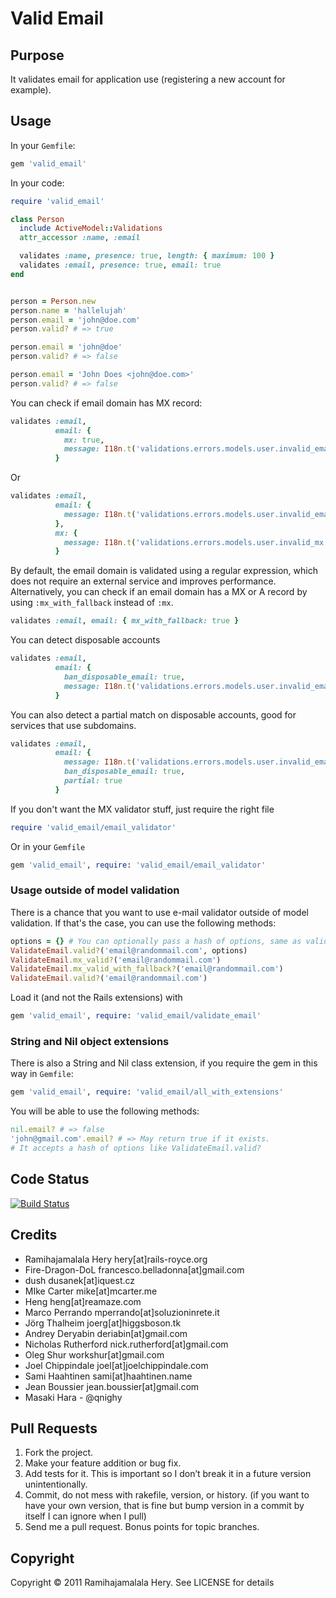 # Valid Email

## Purpose

It validates email for application use (registering a new account for example).

## Usage

In your `Gemfile`:
```ruby
gem 'valid_email'
```

In your code:
```ruby
require 'valid_email'

class Person
  include ActiveModel::Validations
  attr_accessor :name, :email

  validates :name, presence: true, length: { maximum: 100 }
  validates :email, presence: true, email: true
end


person = Person.new
person.name = 'hallelujah'
person.email = 'john@doe.com'
person.valid? # => true

person.email = 'john@doe'
person.valid? # => false

person.email = 'John Does <john@doe.com>'
person.valid? # => false
```

You can check if email domain has MX record:
```ruby
validates :email,
          email: {
            mx: true,
            message: I18n.t('validations.errors.models.user.invalid_email')
          }
```

Or

```ruby
validates :email,
          email: {
            message: I18n.t('validations.errors.models.user.invalid_email')
          },
          mx: {
            message: I18n.t('validations.errors.models.user.invalid_mx')
          }
```

By default, the email domain is validated using a regular expression, which does not require an external service and improves performance.
Alternatively, you can check if an email domain has a MX or A record by using `:mx_with_fallback` instead of `:mx`.

```ruby
validates :email, email: { mx_with_fallback: true }
```

You can detect disposable accounts

```ruby
validates :email,
          email: {
            ban_disposable_email: true,
            message: I18n.t('validations.errors.models.user.invalid_email')
          }
```

You can also detect a partial match on disposable accounts, good for services that use subdomains.

```ruby
validates :email,
          email: {
            message: I18n.t('validations.errors.models.user.invalid_email')
            ban_disposable_email: true,
            partial: true
          }
```

If you don't want the MX validator stuff, just require the right file

```ruby
require 'valid_email/email_validator'
```

Or in your `Gemfile`

```ruby
gem 'valid_email', require: 'valid_email/email_validator'
```

### Usage outside of model validation

There is a chance that you want to use e-mail validator outside of model validation.
If that's the case, you can use the following methods:

```ruby
options = {} # You can optionally pass a hash of options, same as validator
ValidateEmail.valid?('email@randommail.com', options)
ValidateEmail.mx_valid?('email@randommail.com')
ValidateEmail.mx_valid_with_fallback?('email@randommail.com')
ValidateEmail.valid?('email@randommail.com')
```

Load it (and not the Rails extensions) with

```ruby
gem 'valid_email', require: 'valid_email/validate_email'
```

### String and Nil object extensions

There is also a String and Nil class extension, if you require the gem in this way in `Gemfile`:

```ruby
gem 'valid_email', require: 'valid_email/all_with_extensions'
```

You will be able to use the following methods:
```ruby
nil.email? # => false
'john@gmail.com'.email? # => May return true if it exists.
# It accepts a hash of options like ValidateEmail.valid?
```

## Code Status

[![Build Status](https://github.com/hallelujah/valid_email/actions/workflows/ci.yaml/badge.svg)](https://github.com/hallelujah/valid_email/actions/workflows/ci.yaml)

## Credits

* Ramihajamalala Hery hery[at]rails-royce.org
* Fire-Dragon-DoL francesco.belladonna[at]gmail.com
* dush dusanek[at]iquest.cz
* MIke Carter mike[at]mcarter.me
* Heng heng[at]reamaze.com
* Marco Perrando mperrando[at]soluzioninrete.it
* Jörg Thalheim joerg[at]higgsboson.tk
* Andrey Deryabin deriabin[at]gmail.com
* Nicholas Rutherford nick.rutherford[at]gmail.com
* Oleg Shur workshur[at]gmail.com
* Joel Chippindale joel[at]joelchippindale.com
* Sami Haahtinen sami[at]haahtinen.name
* Jean Boussier jean.boussier[at]gmail.com
* Masaki Hara - @qnighy

## Pull Requests

1. Fork the project.
2. Make your feature addition or bug fix.
3. Add tests for it. This is important so I don’t break it in a future version unintentionally.
4. Commit, do not mess with rakefile, version, or history. (if you want to have your own version, that is fine but bump version in a commit by itself I can ignore when I pull)
5. Send me a pull request. Bonus points for topic branches.

## Copyright

Copyright &copy; 2011 Ramihajamalala Hery. See LICENSE for details
